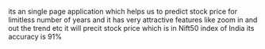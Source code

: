 its an single page application which helps us to predict stock price for limitless number of years and it has very attractive features like zoom in and out the trend etc it will precit stock price which is in Nift50 index of India its accuracy is 91%
